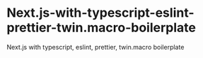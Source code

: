 # Next.js-with-typescript-eslint-prettier-twin.macro-boilerplate
Next.js with typescript, eslint, prettier, twin.macro boilerplate
